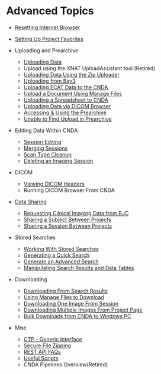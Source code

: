 # Advanced Topics

 - [Resetting Internet Browser](../Troubleshooting_Issues_in_CNDA/Resetting_Internet_Browser.md)
 - [Setting Up Project Favorites](../Advanced_Topics/Setting_Up_Project_Favorites.md)


 - Uploading and Prearchive
    - [Uploading Data](../CNDA_User_Guide_and_Tutorials/Uploading_Data/Uploading_Data.md)
    - Upload using the XNAT UploadAssistant tool (Retired)
    - [Uploading Data Using the Zip Uploader](../CNDA_User_Guide_and_Tutorials/Uploading_Data/Uploading_Data_Using_the_Zip_Uploader.md)
    - [Uploading from Bay3](../Imaging_Center_User_Guides/Uploading_Sessions_from_Bay3.md)
    - [Uploading ECAT Data to the CNDA](../CNDA_User_Guide_and_Tutorials/Uploading_Data/Uploading_ECAT_Data_to_the_CNDA.md)
    - [Upload a Document Using Manage Files](../CNDA_User_Guide_and_Tutorials/Uploading_Data/Upload_a_Document_Using_Manage_Files.md)
    - [Uploading a Spreadsheet to CNDA](../CNDA_User_Guide_and_Tutorials/Uploading_Data/Uploading_a_Spreadsheet_to_CNDA.md)
    - [Uploading Data via DICOM Browser](../CNDA_User_Guide_and_Tutorials/Uploading_Data/Uploading_Data_via_DICOM_Browser.md)
    - [Accessing & Using the Prearchive](../CNDA_User_Guide_and_Tutorials/Prearchive_and_Archive/Accessing_and_Using_the_Prearchive.md)
    - [Unable to Find Upload in Prearchive](../CNDA_User_Guide_and_Tutorials/Searching_CNDA/Unable_to_Find_Upload_in_Prearchive.md)

 - Editing Data Within CNDA
    - [Session Editing](../CNDA_User_Guide_and_Tutorials/Experiments/Session_Editing.md)
    - [Merging Sessions](../CNDA_User_Guide_and_Tutorials/Experiments/Merging_Sessions.md)
    - [Scan Type Cleanup](../CNDA_User_Guide_and_Tutorials/Projects/Scan_Type_Cleanup.md)
    - [Deleting an Imaging Session](../CNDA_User_Guide_and_Tutorials/Experiments/Deleting_an_Imaging_Session.md)

 - DICOM
    - [Viewing DICOM Headers](Viewing_DICOM_Headers.md)
    - Running DICOM Browser From CNDA

 - [Data Sharing](../CNDA_User_Guide_and_Tutorials/Data_Sharing/Data_Sharing.md)
    - [Requesting Clinical Imaging Data from BJC](CNDA_User_Guide_and_Tutorials/Data_Sharing/Requesting_Clinical_Imaging_Data_From_BJC.md)
    - [Sharing a Subject Between Projects](../CNDA_User_Guide_and_Tutorials/Subjects/Sharing_a_Subject_Between_Projects.md)
    - [Sharing a Session Between Projects](../CNDA_User_Guide_and_Tutorials/Experiments/Sharing_a_Session_Between_Projects.md)

 - Stored Searches
    - [Working With Stored Searches](Working_With_Stored_Searches.md)
    - [Generating a Quick Search](Generating_a_Quick_Search.md)
    - [Generate an Advanced Search](Generating_an_Advanced_Search.md)
    - [Manipulating Search Results and Data Tables](Manipulating_Search_Results_and_Data_Tables.md)

 - Downloading 
    - [Downloading From Search Results](Downloading_From_Search_Results.md)
    - [Using Manage Files to Download](Using_Manage_Files_to_Download.md)
    - [Downloading One Image From Session](Downloading_One_Image_From_Session.md)
    - [Downloading Multiple Images From Project Page](Downloading_Multiple_Images_From_Project_Page.md)
    - [Bulk Downloads from CNDA to Windows PC](Bulk_Downloads_from_CNDA_to_Windows_PC.md)

 - Misc
    - [CTP - Generic Interface](CTP_-_Generic_Interface.md)
    - [Secure File Zipping](Secure_File_Zipping.md)
    - [REST API FAQs](REST_API_FAQs.md)
    - [Useful Scripts](Useful_Scripts.md)
    - CNDA Pipelines Overview(Retired)
